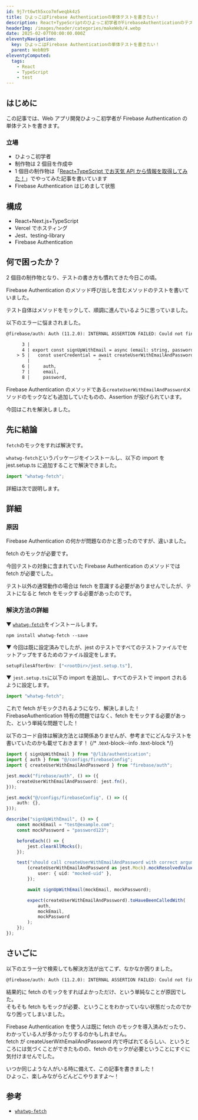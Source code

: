 ```yaml
---
id: 9j7rt6wth5xco7mfweqbk4z5
title: ひよっこはFirebase Authenticationの単体テストを書きたい！
description: React+TypeScriptのひよっこ初学者がFirebaseAuthenticationのテストで躓いたエラーを紹介します。
headerImg: /images/header/categories/makeWeb/4.webp
date: 2025-02-07T00:00:00.000Z
eleventyNavigation:
  key: ひよっこはFirebase Authenticationの単体テストを書きたい！
  parent: Web制作
eleventyComputed:
  tags:
    - React
    - TypeScript
    - test
---
```


## はじめに

この記事では、Web アプリ開発ひよっこ初学者が Firebase Authentication の単体テストを書きます。

### 立場

-   ひよっこ初学者
-   制作物は 2 個目を作成中
-   1 個目の制作物は「[React+TypeScript でお天気 API から情報を取得してみた！](/categories/makeWeb/4/)」でやってみた記事を書いています
-   Firebase Authentication はじめまして状態

## 構成

-   React+Next.js+TypeScript
-   Vercel でホスティング
-   Jest、testing-library
-   Firebase Authentication

## 何で困ったか？

2 個目の制作物となり、テストの書き方も慣れてきた今日この頃。

Firebase Authentication のメソッド呼び出しを含むメソッドのテストを書いていました。

テスト自体はメソッドをモックして、順調に進んでいるように思っていました。

以下のエラーに悩まされました。

```txt
@firebase/auth: Auth (11.2.0): INTERNAL ASSERTION FAILED: Could not find fetch implementation, make sure you call FetchProvider.initialize() with an appropriate polyfill

      3 |
      4 | export const signUpWithEmail = async (email: string, password: string) => {
    > 5 |   const userCredential = await createUserWithEmailAndPassword(
        |                          ^
      6 |     auth,
      7 |     email,
      8 |     password,
```

Firebase Authentication のメソッドである`createUserWithEmailAndPassword`メソッドのモックなども追加していたものの、Assertion が投げられています。

今回はこれを解決しました。

## 先に結論

`fetch`のモックをすれば解決です。

`whatwg-fetch`というパッケージをインストールし、以下の import を jest.setup.ts に追加することで解決できました。

```ts
import "whatwg-fetch";
```

詳細は次で説明します。

## 詳細

### 原因

Firebase Authentication の何かが問題なのかと思ったのですが、違いました。

fetch のモックが必要です。

今回テストの対象に含まれていた Firebase Authentication のメソッドでは fetch が必要でした。

テスト以外の通常動作の場合は fetch を意識する必要がありませんでしたが、テストになると fetch をモックする必要があったのです。

### 解決方法の詳細

▼ [`whatwg-fetch`](https://www.npmjs.com/package/whatwg-fetch)をインストールします。

```command-line
npm install whatwg-fetch --save
```

▼ 今回は既に設定済みでしたが、jest のテストですべてのテストファイルでセットアップをするためのファイル設定をします。

```ts
setupFilesAfterEnv: ["<rootDir>/jest.setup.ts"],
```

▼ `jest.setup.ts`に以下の import を追加し、すべてのテストで import されるように設定します。

```ts
import "whatwg-fetch";
```

これで fetch がモックされるようになり、解決しました！  
FirebaseAuthentication 特有の問題ではなく、fetch をモックする必要があった、という単純な問題でした！

以下のコード自体は解決方法とは関係ありませんが、参考までにどんなテストを書いていたのかも載せておきます！
{/* .text-block--info .text-block */}

```ts
import { signUpWithEmail } from "@/lib/authentication";
import { auth } from "@/configs/firebaseConfig";
import { createUserWithEmailAndPassword } from "firebase/auth";

jest.mock("firebase/auth", () => ({
    createUserWithEmailAndPassword: jest.fn(),
}));

jest.mock("@/configs/firebaseConfig", () => ({
    auth: {},
}));

describe("signUpWithEmail", () => {
    const mockEmail = "test@example.com";
    const mockPassword = "password123";

    beforeEach(() => {
        jest.clearAllMocks();
    });

    test("should call createUserWithEmailAndPassword with correct arguments", async () => {
        (createUserWithEmailAndPassword as jest.Mock).mockResolvedValue({
            user: { uid: "mocked-uid" },
        });

        await signUpWithEmail(mockEmail, mockPassword);

        expect(createUserWithEmailAndPassword).toHaveBeenCalledWith(
            auth,
            mockEmail,
            mockPassword
        );
    });
});
```

## さいごに

以下のエラー分で検索しても解決方法が出てこず、なかなか困りました。

```txt
@firebase/auth: Auth (11.2.0): INTERNAL ASSERTION FAILED: Could not find fetch implementation, make sure you call FetchProvider.initialize() with an appropriate polyfill
```

結果的に fetch のモックをすればよかっただけ、という単純なことが原因でした。  
そもそも fetch もモックが必要、ということをわかっていない状態だったのでかなり困ってしまいました。

Firebase Authentication を使う人は既に fetch のモックを導入済みだったり、わかっている人が多かったりするのかもしれません。  
fetch が createUserWithEmailAndPassword 内で呼ばれてるらしい、というところには気づくことができたものの、fetch のモックが必要ということにすぐに気付けませんでした。

いつか同じような人がいる時に備えて、この記事を書きました！  
ひよっこ、楽しみながらどんどこやりますよ～！

## 参考

-   [`whatwg-fetch`](https://www.npmjs.com/package/whatwg-fetch)

